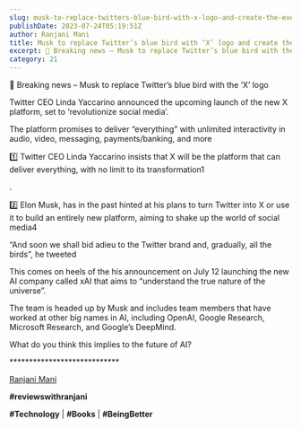 ```yaml
---
slug: musk-to-replace-twitters-blue-bird-with-x-logo-and-create-the-everything-app
publishDate: 2023-07-24T05:19:51Z
author: Ranjani Mani
title: Musk to replace Twitter’s blue bird with ‘X’ logo and create the Everything app? 
excerpt: 📢 Breaking news – Musk to replace Twitter’s blue bird with the ‘X’ logo Twitter CEO Linda Yaccarino announced the upcoming launch of the new X platform, set to ‘revolutionize social media’. The platform promises to deliver “everything” with unlimited interactivity in audio, video, messaging, payments/banking, and more 1️⃣ Twitter CEO Linda Yaccarino insists that  ... 
category: 21
---
```


📢 Breaking news – Musk to replace Twitter’s blue bird with the ‘X’ logo

Twitter CEO Linda Yaccarino announced the upcoming launch of the new X platform, set to ‘revolutionize social media’.

The platform promises to deliver “everything” with unlimited interactivity in audio, video, messaging, payments/banking, and more

1️⃣ Twitter CEO Linda Yaccarino insists that X will be the platform that can deliver everything, with no limit to its transformation1

.

2️⃣ Elon Musk, has in the past hinted at his plans to turn Twitter into X or use it to build an entirely new platform, aiming to shake up the world of social media4

“And soon we shall bid adieu to the Twitter brand and, gradually, all the birds”, he tweeted

This comes on heels of the his announcement on July 12 launching the new AI company called xAI that aims to “understand the true nature of the universe”.

The team is headed up by Musk and includes team members that have worked at other big names in AI, including OpenAI, Google Research, Microsoft Research, and Google’s DeepMind.

What do you think this implies to the future of AI?

\*\*\*\*\*\*\*\*\*\*\*\*\*\*\*\*\*\*\*\*\*\*\*\*\*\*\*\*

[Ranjani Mani](https://www.linkedin.com/feed/#)

**#reviewswithranjani**

**#Technology** | **#Books** | **#BeingBetter**